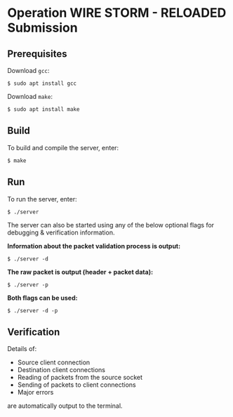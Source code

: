 # Operation WIRE STORM - RELOADED Submission

## Prerequisites
Download `gcc`:
```
$ sudo apt install gcc
```
Download `make`:
```
$ sudo apt install make
```

## Build
To build and compile the server, enter:
```
$ make
```

## Run
To run the server, enter:
```
$ ./server
```
The server can also be started using any of the below optional flags for debugging & verification information.

**Information about the packet validation process is output:**
```
$ ./server -d
```
**The raw packet is output (header + packet data):**
```
$ ./server -p
```
**Both flags can be used:**
```
$ ./server -d -p
```

## Verification
Details of:
- Source client connection
- Destination client connections
- Reading of packets from the source socket
- Sending of packets to client connections
- Major errors

are automatically output to the terminal.
